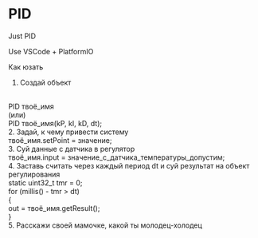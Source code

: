 # PID
Just PID

Use VSCode + PlatformIO

Как юзать
1. Создай объект<br>
<br>
PID твоё_имя<br>
(или)<br>
PID твоё_имя(kP, kI, kD, dt);<br>
2. Задай, к чему привести систему<br>
твоё_имя.setPoint = значение;<br>
3. Суй данные с датчика в регулятор<br>
твоё_имя.input = значение_с_датчика_температуры_допустим;<br>
4. Заставь считать через каждый период dt и суй результат на объект регулирования<br>
static uint32_t tmr = 0;<br>
for (millis() - tmr > dt)<br>
{<br>
    out = твоё_имя.getResult();<br>
}<br>
5. Расскажи своей мамочке, какой ты молодец-холодец
